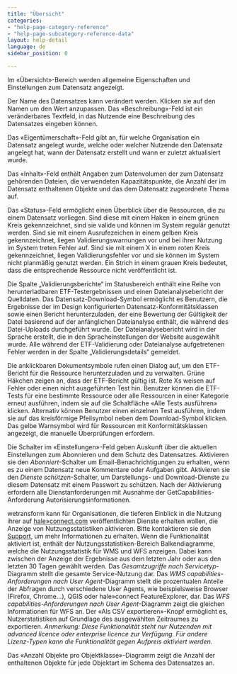 ```yaml
---
title: "Übersicht"
categories:
- "help-page-category-reference"
- "help-page-subcategory-reference-data"
layout: help-detail
language: de
sidebar_position: 0

---
```


Im &laquo;Übersicht&raquo;-Bereich werden allgemeine Eigenschaften und Einstellungen zum Datensatz angezeigt.

Der Name des Datensatzes kann verändert werden. Klicken sie auf den Namen um den Wert anzupassen. Das &laquo;Beschreibung&raquo;-Feld ist ein veränderbares Textfeld, in das Nutzende eine Beschreibung des Datensatzes eingeben können.

Das &laquo;Eigentümerschaft&raquo;-Feld gibt an, für welche Organisation ein Datensatz angelegt wurde, welche oder welcher Nutzende den Datensatz angelegt hat, wann der Datensatz erstellt und wann er zuletzt aktualisiert wurde.

Das &laquo;Inhalt&raquo;-Feld enthält Angaben zum Datenvolumen der zum Datensatz gehörenden Dateien, die verwendeten Kapazitätspunkte, die Anzahl der im Datensatz enthaltenen Objekte und das dem Datensatz zugeordnete Thema auf.

Das &laquo;Status&raquo;-Feld ermöglicht einen Überblick über die Ressourcen, die zu einem Datensatz vorliegen. Sind diese mit einem Haken in einem grünen Kreis gekennzeichnet, sind sie valide und können im System regulär genutzt werden. Sind sie mit einem Ausrufezeichen in einem gelben Kreis gekennzeichnet, liegen Validierungswarnungen vor und bei ihrer Nutzung im System treten Fehler auf. Sind sie mit einem X in einem roten Kreis gekennzeichnet, liegen Validierungsfehler vor und sie können im System nicht planmäßig genutzt werden. Ein Strich in einem grauen Kreis bedeutet, dass die entsprechende Ressource nicht veröffentlicht ist.

Die Spalte „Validierungsberichte“ im Statusbereich enthält eine Reihe von herunterladbaren ETF-Testergebnissen und einen Dateianalysebericht der Quelldaten. Das Datensatz-Download-Symbol ermöglicht es Benutzern, die Ergebnisse der im Design konfigurierten Datensatz-Konformitätsklassen sowie einen Bericht herunterzuladen, der eine Bewertung der Gültigkeit der Datei basierend auf der anfänglichen Dateianalyse enthält, die während des Datei-Uploads durchgeführt wurde. Der Dateianalysebericht wird in der Sprache erstellt, die in den Spracheinstellungen der Website ausgewählt wurde. Alle während der ETF-Validierung oder Dateianalyse aufgetretenen Fehler werden in der Spalte „Validierungsdetails“ gemeldet.

Die anklickbaren Dokumentsymbole rufen einen Dialog auf, um den ETF-Bericht für die Ressource herunterzuladen und zu verwalten. Grüne Häkchen zeigen an, dass der ETF-Bericht gültig ist. Rote Xs weisen auf Fehler oder einen nicht ausgeführten Test hin. Benutzer können die ETF-Tests für eine bestimmte Ressource oder alle Ressourcen in einer Kategorie erneut ausführen, indem sie auf die Schaltfläche «Alle Tests ausführen» klicken. Alternativ können Benutzer einen einzelnen Test ausführen, indem sie auf das kreisförmige Pfeilsymbol neben dem Download-Symbol klicken. Das gelbe Warnsymbol wird für Ressourcen mit Konformitätsklassen angezeigt, die manuelle Überprüfungen erfordern.

Die Schalter im &laquo;Einstellungen&raquo;-Feld geben Auskunft über die aktuellen Einstellungen zum Abonnieren und dem Schutz des Datensatzes. Aktivieren sie den *Abonniert*-Schalter um Email-Benachrichtigungen zu erhalten, wenn es zu einem Datensatz neue Kommentare oder Aufgaben gibt. Aktivieren sie den *Dienste schützen*-Schalter, um Darstellungs- und Download-Dienste zu diesem Datensatz mit einem Passwort zu schützen. Nach der Aktivierung erfordern alle Dienstanforderungen mit Ausnahme der GetCapabilities-Anforderung Autorisierungsinformationen.

wetransform kann für Organisationen, die tieferen Einblick in die Nutzung ihrer auf [hale»connect.com](https://haleconnect.com) veröffentlichten Dienste erhalten wollen, die Anzeige von Nutzungsstatistiken aktivieren. Bitte kontaktieren sie den [Support](https://www.wetransform.to/services/support/), um mehr Informationen zu erhalten. Wenn die Funktionalität aktiviert ist, enthält der Nutzungsstatistiken-Bereich Balkendiagramme, welche die Nutzungsstatistik für WMS und WFS anzeigen. Dabei kann zwischen der Anzeige der Ergebnisse aus dem letzten Jahr oder aus den letzten 30 Tagen gewählt werden. Das *Gesamtzugriffe nach Servicetyp*-Diagramm stellt die gesamte Service-Nutzung dar. Das *WMS capabilities-Anforderungen nach User Agent*-Diagramm stellt die prozentualen Anteile der Abfragen durch verschiedene User Agents, wie beispielsweise Browser (Firefox, Chrome...), QGIS oder hale»connect FeatureExplorer, dar. Das *WFS capabilities-Anforderungen nach User Agent*-Diagramm zeigt die gleichen Informationen für WFS an. Der &laquo;Als CSV exportieren&raquo;-Knopf ermöglicht es, Nutzerstatistiken auf Grundlage des ausgewählten Zeitraumes zu exportieren.
*Anmerkung: Diese Funktionalität steht nur Nutzenden mit advanced licence oder enterprise licence zur Verfügung. Für andere Lizenz-Typen kann die Funktionalität gegen Aufpreis aktiviert werden.*

Das &laquo;Anzahl Objekte pro Objektklasse&raquo;-Diagramm zeigt die Anzahl der enthaltenen Objekte für jede Objektart im Schema des Datensatzes an.
